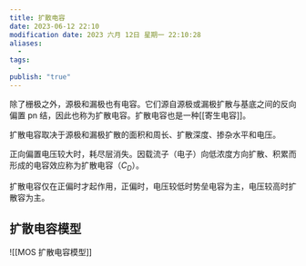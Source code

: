 ```yaml
---
title: 扩散电容
date: 2023-06-12 22:10
modification date: 2023 六月 12日 星期一 22:10:28
aliases:
  - 
tags:
  - 
publish: "true"
---
```

除了栅极之外，源极和漏极也有电容。它们源自源极或漏极扩散与基底之间的反向偏置 pn 结，因此也称为扩散电容。扩散电容也是一种[[寄生电容]]。

扩散电容取决于源极和漏极扩散的面积和周长、扩散深度、掺杂水平和电压。

正向偏置电压较大时，耗尽层消失。因载流子（电子）向低浓度方向扩散、积累而形成的电容效应称为扩散电容（$C_{D}$）。

扩散电容仅在正偏时才起作用，正偏时，电压较低时势垒电容为主，电压较高时扩散容为主。

## 扩散电容模型

![[MOS 扩散电容模型]]